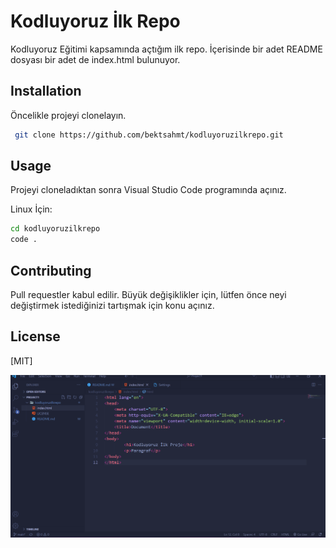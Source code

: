 # Kodluyoruz İlk Repo
Kodluyoruz Eğitimi kapsamında açtığım ilk repo. İçerisinde bir adet README dosyası bir adet de index.html bulunuyor.

## Installation
Öncelikle projeyi clonelayın.
```bash
 git clone https://github.com/bektsahmt/kodluyoruzilkrepo.git
```

## Usage
Projeyi cloneladıktan sonra Visual Studio Code programında açınız.

Linux İçin: 
 ```bash 
 cd kodluyoruzilkrepo 
 code .
```

## Contributing
Pull requestler kabul edilir. Büyük değişiklikler için, lütfen önce neyi değiştirmek istediğinizi tartışmak için konu açınız.

## License 
[MIT]


![project](pic/project_screenshot.png)